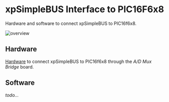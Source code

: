 # xpSimpleBUS Interface to PIC16F6x8
Hardware and software to connect xpSimpleBUS to PIC16f6x8.

![overview](simplebus-interface-16f6x8.jpg)


## Hardware
[Hardware](hardware) to connect xpSimpleBUS to PIC16f6x8 through the *A/D Mux Bridge* board.


## Software
*todo...*
